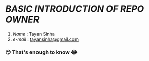 # ***BASIC INTRODUCTION OF REPO OWNER***

1. *Name* : Tayan Sinha
2. *e-mail* : tayansinha@gmail.com

### :smirk: That's enough to know :joy: 


 
  

